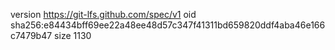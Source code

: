version https://git-lfs.github.com/spec/v1
oid sha256:e84434bff69ee22a48ee48d57c347f41311bd659820ddf4aba46e166c7479b47
size 1130

